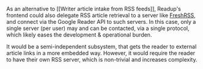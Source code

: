  As an alternative to [[Writer article intake from RSS feeds]], Readup's frontend could also delegate RSS article retrieval to a server like [FreshRSS](https://www.freshrss.org/), and connect via the Google Reader API to such servers. In this case, only a single server (per user) may and can be contacted, via a single protocol, which likely eases the development & operational burden.
 
 It would be a semi-independent subsystem, that gets the reader to external article links in a more embedded way. However, it would require the reader to have their own RSS server, which is non-trivial and increases complexity.